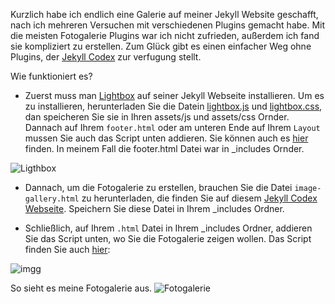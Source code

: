 Kurzlich habe ich endlich eine Galerie auf meiner Jekyll Website geschafft, nach ich mehreren Versuchen mit verschiedenen Plugins gemacht habe. Mit die meisten Fotogalerie Plugins war ich nicht zufrieden, außerdem ich fand sie kompliziert zu erstellen. Zum Glück gibt es einen einfacher Weg ohne Plugins, der [Jekyll Codex](https://jekyllcodex.org/without-plugin/image-gallery/) zur verfugung stellt. 

Wie funktioniert es?
- Zuerst muss man [Lightbox](https://jekyllcodex.org/without-plugin/lightbox/) auf seiner Jekyll Webseite installieren. 
Um es zu installieren, herunterladen Sie die Datein [lightbox.js](https://jekyllcodex.org/without-plugin/lightbox/) und [lightbox.css](https://jekyllcodex.org/without-plugin/lightbox/), dan speicheren Sie sie in Ihren assets/js und assets/css Ornder. Dannach auf Ihrem `footer.html` oder am unteren Ende auf Ihrem `Layout` mussen Sie auch das Script unten addieren. Sie können auch es [hier](https://jekyllcodex.org/without-plugin/lightbox/) finden. In meinem Fall die footer.html Datei war in \_includes Ornder. 

![Ligthbox](https://user-images.githubusercontent.com/72214216/95009158-19698d00-0620-11eb-94e9-174ba1565b38.PNG)


- Dannach, um die Fotogalerie zu erstellen, brauchen Sie die Datei `image-gallery.html` zu herunterladen, die finden Sie auf diesem [Jekyll Codex Webseite]( https://jekyllcodex.org/without-plugin/image-gallery/). Speichern Sie diese Datei in Ihrem \_includes Ordner.  


- Schließlich, auf Ihrem `.html` Datei in Ihrem \_includes Ordner, addieren Sie das Script unten, wo Sie die Fotogalerie zeigen wollen. Das Script finden Sie auch [hier]( https://jekyllcodex.org/without-plugin/image-gallery/):

![imgg](https://user-images.githubusercontent.com/72214216/95009168-2e462080-0620-11eb-8526-4f8bf51a05b7.PNG)


So sieht es meine Fotogalerie aus.
![Fotogalerie](https://user-images.githubusercontent.com/72214216/94930132-46a22800-04c6-11eb-95c9-6c86aba54588.PNG)
